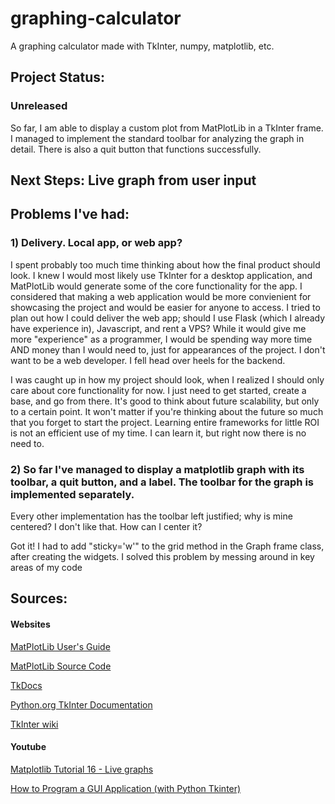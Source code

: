 # graphing-calculator
A graphing calculator made with TkInter, numpy, matplotlib, etc.

## Project Status:
### Unreleased
So far, I am able to display a custom plot from MatPlotLib in a TkInter frame. I managed to implement the standard toolbar for analyzing the graph in detail. There is also a quit button that functions successfully.

## Next Steps: Live graph from user input


## Problems I've had:
### 1) Delivery. Local app, or web app?
I spent probably too much time thinking about how the final product should look. I knew I would most likely use TkInter for a desktop application, and MatPlotLib would generate some of the core functionality for the app. I considered that making a web application would be more convienient for showcasing the project and would be easier for anyone to access. I tried to plan out how I could deliver the web app; should I use Flask (which I already have experience in), Javascript, and rent a VPS? While it would give me more "experience" as a programmer, I would be spending way more time AND money than I would need to, just for appearances of the project. I don't want to be a web developer. I fell head over heels for the backend.

I was caught up in how my project should look, when I realized I should only care about core functionality for now.
I just need to get started, create a base, and go from there. It's good to think about future scalability, but only to a certain point.
It won't matter if you're thinking about the future so much that you forget to start the project.
Learning entire frameworks for little ROI is not an efficient use of my time. I can learn it, but right now there is no need to.

### 2) So far I've managed to display a matplotlib graph with its toolbar, a quit button, and a label. The toolbar for the graph is implemented separately.
Every other implementation has the toolbar left justified; why is mine centered? I don't like that. How can I center it?

Got it! I had to add "sticky='w'" to the grid method in the Graph frame class, after creating the widgets. I solved this problem by messing around in key areas of my code
 
## Sources: 

#### Websites
[MatPlotLib User's Guide](https://matplotlib.org/users/index.html)

[MatPlotLib Source Code](https://github.com/matplotlib/matplotlib)

[TkDocs](https://tkdocs.com/tutorial/index.html)

[Python.org TkInter Documentation](https://docs.python.org/3/library/tkinter.html)

[TkInter wiki](https://wiki.python.org/moin/TkInter)


#### Youtube
[Matplotlib Tutorial 16 - Live graphs](https://www.youtube.com/watch?v=ZmYPzESC5YY)

[How to Program a GUI Application (with Python Tkinter)](https://www.youtube.com/watch?v=D8-snVfekto)

